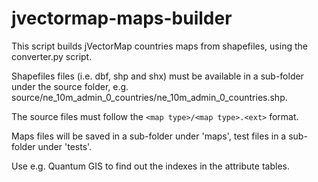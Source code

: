 jvectormap-maps-builder
=======================

This script builds jVectorMap countries maps from shapefiles, using the converter.py script.

Shapefiles files (i.e. dbf, shp and shx) must be available in a sub-folder
under the source folder, e.g. source/ne_10m_admin_0_countries/ne_10m_admin_0_countries.shp.

The source files must follow the `<map type>/<map type>.<ext>` format.

Maps files will be saved in a sub-folder under 'maps', test files in a sub-folder under 'tests'.

Use e.g. Quantum GIS to find out the indexes in the attribute tables.
